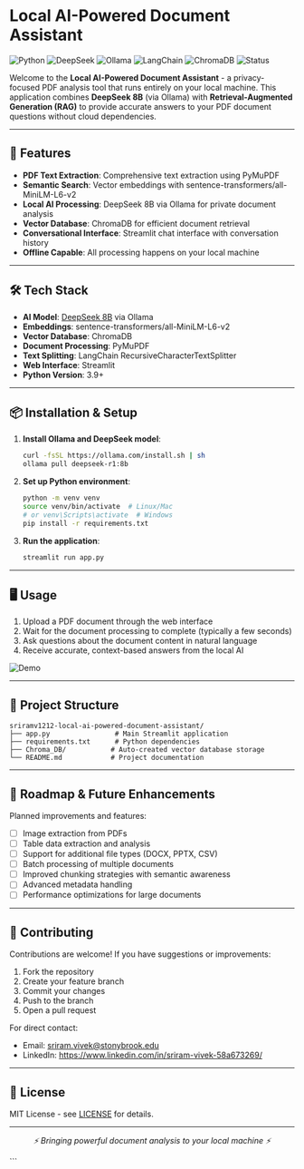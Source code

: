 
# Local AI-Powered Document Assistant

![Python](https://img.shields.io/badge/Python-3.9%2B-blue) ![DeepSeek](https://img.shields.io/badge/DeepSeek-8B-orange) ![Ollama](https://img.shields.io/badge/Ollama-Local%20AI-brightgreen) ![LangChain](https://img.shields.io/badge/LangChain-RAG-blueviolet) ![ChromaDB](https://img.shields.io/badge/ChromaDB-Vector%20DB-green) ![Status](https://img.shields.io/badge/Status-Active-success)

Welcome to the **Local AI-Powered Document Assistant** - a privacy-focused PDF analysis tool that runs entirely on your local machine. This application combines **DeepSeek 8B** (via Ollama) with **Retrieval-Augmented Generation (RAG)** to provide accurate answers to your PDF document questions without cloud dependencies.

---

## 🚀 **Features**

- **PDF Text Extraction**: Comprehensive text extraction using PyMuPDF
- **Semantic Search**: Vector embeddings with sentence-transformers/all-MiniLM-L6-v2
- **Local AI Processing**: DeepSeek 8B via Ollama for private document analysis
- **Vector Database**: ChromaDB for efficient document retrieval
- **Conversational Interface**: Streamlit chat interface with conversation history
- **Offline Capable**: All processing happens on your local machine

---

## 🛠️ **Tech Stack**

- **AI Model**: [DeepSeek 8B](https://ollama.ai/library/deepseek-r1) via Ollama
- **Embeddings**: sentence-transformers/all-MiniLM-L6-v2
- **Vector Database**: ChromaDB
- **Document Processing**: PyMuPDF
- **Text Splitting**: LangChain RecursiveCharacterTextSplitter
- **Web Interface**: Streamlit
- **Python Version**: 3.9+

---

## 📦 **Installation & Setup**

1. **Install Ollama and DeepSeek model**:
   ```bash
   curl -fsSL https://ollama.com/install.sh | sh
   ollama pull deepseek-r1:8b
   ```

2. **Set up Python environment**:
   ```bash
   python -m venv venv
   source venv/bin/activate  # Linux/Mac
   # or venv\Scripts\activate  # Windows
   pip install -r requirements.txt
   ```

3. **Run the application**:
   ```bash
   streamlit run app.py
   ```

---

## 🖥️ **Usage**

1. Upload a PDF document through the web interface
2. Wait for the document processing to complete (typically a few seconds)
3. Ask questions about the document content in natural language
4. Receive accurate, context-based answers from the local AI

![Demo](https://via.placeholder.com/800x400?text=Document+Q%26A+Assistant+Demo)

---

## 📂 **Project Structure**

```
sriramv1212-local-ai-powered-document-assistant/
├── app.py                # Main Streamlit application
├── requirements.txt      # Python dependencies
├── Chroma_DB/           # Auto-created vector database storage
└── README.md            # Project documentation
```

---

## 🔮 **Roadmap & Future Enhancements**

Planned improvements and features:

- [ ] Image extraction from PDFs
- [ ] Table data extraction and analysis
- [ ] Support for additional file types (DOCX, PPTX, CSV)
- [ ] Batch processing of multiple documents
- [ ] Improved chunking strategies with semantic awareness
- [ ] Advanced metadata handling
- [ ] Performance optimizations for large documents

---

## 🤝 **Contributing**

Contributions are welcome! If you have suggestions or improvements:

1. Fork the repository
2. Create your feature branch
3. Commit your changes
4. Push to the branch
5. Open a pull request

For direct contact:

- Email: sriram.vivek@stonybrook.edu
- LinkedIn: https://www.linkedin.com/in/sriram-vivek-58a673269/

---

## 📄 **License**

MIT License - see [LICENSE](LICENSE) for details.

---

<p align="center">
  <em>⚡ Bringing powerful document analysis to your local machine ⚡</em>
</p>
```

